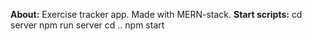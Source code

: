 **About:**
Exercise tracker app. Made with MERN-stack.
**Start scripts:**
cd server
npm run server
cd ..
npm start
